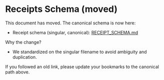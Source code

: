 # Receipts Schema (moved)

This document has moved. The canonical schema is now here:

- Receipt schema (singular, canonical): [RECEIPT_SCHEMA.md](./RECEIPT_SCHEMA.md)

Why the change?
- We standardized on the singular filename to avoid ambiguity and duplication.

If you followed an old link, please update your bookmarks to the canonical path above.
